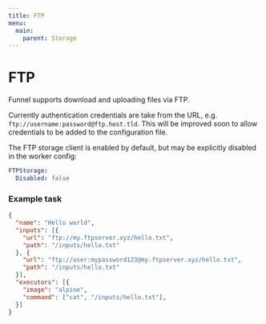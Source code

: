 ```yaml
---
title: FTP
menu:
  main:
    parent: Storage
---
```


# FTP

Funnel supports download and uploading files via FTP.

Currently authentication credentials are take from the URL, e.g. `ftp://username:password@ftp.host.tld`. This will be improved soon to allow credentials to be added to the configuration file.

The FTP storage client is enabled by default, but may be explicitly disabled in the 
worker config:

```yaml
FTPStorage:
  Disabled: false
```

### Example task
```json
{
  "name": "Hello world",
  "inputs": [{
    "url": "ftp://my.ftpserver.xyz/hello.txt",
    "path": "/inputs/hello.txt"
  }, {
    "url": "ftp://user:mypassword123@my.ftpserver.xyz/hello.txt",
    "path": "/inputs/hello.txt"
  }],
  "executors": [{
    "image": "alpine",
    "command": ["cat", "/inputs/hello.txt"],
  }]
}
```
